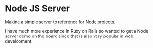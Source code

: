 # Node JS Server

Making a simple server to reference for Node projects.

I have much more experience in Ruby on Rails so wanted to get a Node server demo on the board since that is also very popular in web development.